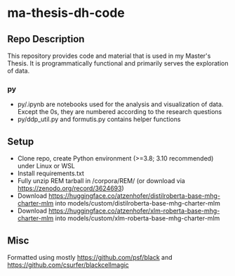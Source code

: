 # ma-thesis-dh-code
## Repo Description
This repository provides code and material that is used in my Master's Thesis. It is programmatically functional and primarily serves the exploration of data.

### py
* py/.ipynb are notebooks used for the analysis and visualization of data. Except the 0s, they are numbered according to the research questions
* py/ddp_util.py and formutis.py contains helper functions

## Setup
* Clone repo, create Python environment (>=3.8; 3.10 recommended) under Linux or WSL
* Install requirements.txt
* Fully unzip REM tarball in /corpora/REM/ (or download via https://zenodo.org/record/3624693)
* Download https://huggingface.co/atzenhofer/distilroberta-base-mhg-charter-mlm into models/custom/distilroberta-base-mhg-charter-mlm
* Download https://huggingface.co/atzenhofer/xlm-roberta-base-mhg-charter-mlm into models/custom/xlm-roberta-base-mhg-charter-mlm

## Misc
Formatted using mostly https://github.com/psf/black and https://github.com/csurfer/blackcellmagic
